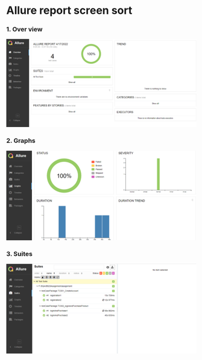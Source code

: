 # Allure report screen sort 

### 1. Over view
![Over view](assignment/report-img/overview.png)

### 2. Graphs
![Graphs](assignment/report-img/graphs.png)

### 3. Suites
![Suites](assignment/report-img/suites.png)